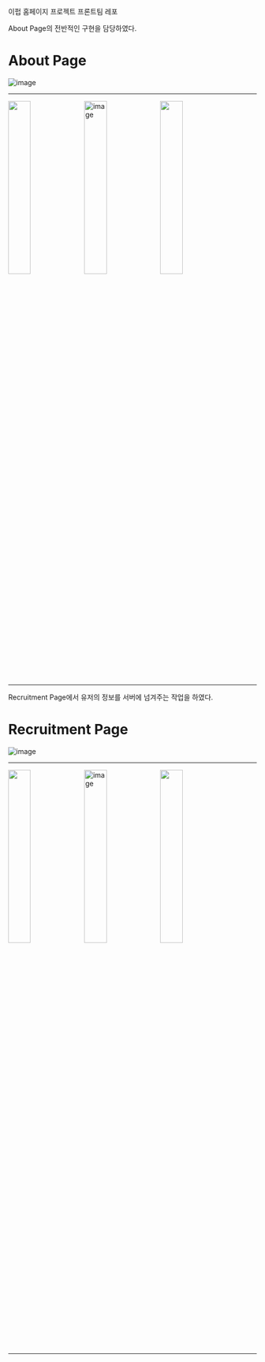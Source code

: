 이펍 홈페이지 프로젝트 프론트팀 레포

About Page의 전반적인 구현을 담당하였다.

# About Page

![image](https://user-images.githubusercontent.com/65931227/184263791-1558923c-815b-46a0-8d3b-783e577145c8.png)

<hr/>
<img src="https://user-images.githubusercontent.com/65931227/184263858-c147043e-e637-4b5a-a350-615cd8dd3392.png" align="left" width="30%" height="30%"/>
<img width="30%" alt="image" src="https://user-images.githubusercontent.com/65931227/184263885-9e55e1a4-dc38-4097-84e6-2afe4cce9f50.png" align="left">
<img src="https://user-images.githubusercontent.com/65931227/184263895-3dd5a7ab-5ce7-480b-95a8-9985c367edbe.png"  width="30%" height="30%"/> 
<div style="margin-bottom:50px">
<hr/>

Recruitment Page에서 유저의 정보를 서버에 넘겨주는 작업을 하였다.

# Recruitment Page
 
![image](https://user-images.githubusercontent.com/65931227/184264164-65af7260-690a-4b01-aaf0-70e62ff12714.png)
  
<hr/>
<img src="https://user-images.githubusercontent.com/65931227/184264417-1483c42a-ba6f-4c3b-926b-5b96fde74c52.png" align="left" width="30%" height="30%"/>
<img width="30%" alt="image" src="https://user-images.githubusercontent.com/65931227/184264426-4e5cba7c-e6c3-49ab-8865-02b8bdeaa74e.png" align="left">
<img src="https://user-images.githubusercontent.com/65931227/184264429-6e687cd9-865f-41c1-a861-00cb959db0e4.png"  width="30%" height="30%"/> 
<div style="margin-bottom:50px">
<hr/>
